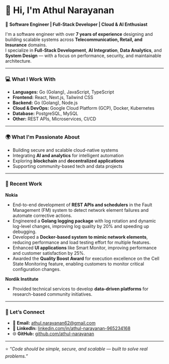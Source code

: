 # 👋 Hi, I'm Athul Narayanan  

🚀 **Software Engineer | Full-Stack Developer | Cloud & AI Enthusiast**

I'm a software engineer with over **7 years of experience** designing and building scalable systems across **Telecommunication, Retail, and Insurance** domains.  
I specialize in **Full-Stack Development**, **AI Integration**, **Data Analytics**, and **System Design** — with a focus on performance, security, and maintainable architecture.

---

### 💻 What I Work With
- **Languages:** Go (Golang), JavaScript, TypeScript  
- **Frontend:** React, Next.js, Tailwind CSS  
- **Backend:** Go (Golang), Node.js  
- **Cloud & DevOps:** Google Cloud Platform (GCP), Docker, Kubernetes  
- **Database:** PostgreSQL, MySQL  
- **Other:** REST APIs, Microservices, CI/CD  

---

### 🌍 What I'm Passionate About
- Building secure and scalable cloud-native systems  
- Integrating **AI and analytics** for intelligent automation  
- Exploring **blockchain** and **decentralized applications**  
- Supporting community-based tech and data projects  

---

### 🧩 Recent Work

**Nokia**  
- End-to-end development of **REST APIs and schedulers** in the Fault Management (FM) system to detect network element failures and automate corrective actions.  
- Engineered a **Golang logging package** with log rotation and dynamic log-level changes, improving log quality by 20% and speeding up debugging.  
- Developed a **Docker-based system to mimic network elements**, reducing performance and load testing effort for multiple features.  
- Enhanced **UI applications** like Smart Monitor, improving performance and customer satisfaction by 25%.  
- Awarded the **Quality Boost Award** for execution excellence on the Cell State Monitoring feature, enabling customers to monitor critical configuration changes.  

**Nordik Institute**  
- Provided technical services to develop **data-driven platforms** for research-based community initiatives.  

---

### 🤝 Let’s Connect
- 📧 **Email:** [athul.narayanan62@gmail.com](mailto:athul.narayanan62@gmail.com)  
- 💼 **LinkedIn:** [linkedin.com/in/athul-narayanan-965234168](https://in.linkedin.com/in/athul-narayanan-965234168)  
- 🌐 **GitHub:** [github.com/athul-narayanan](https://github.com/athul-narayanan)

---

⭐️ _“Code should be simple, secure, and scalable — built to solve real problems.”_
